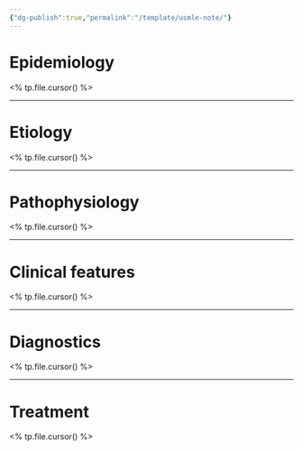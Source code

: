 ```yaml
---
{"dg-publish":true,"permalink":"/template/usmle-note/"}
---
```


# Epidemiology
<% tp.file.cursor() %>

---

# Etiology
<% tp.file.cursor() %>

---

# Pathophysiology
<% tp.file.cursor() %>

---

# Clinical features
<% tp.file.cursor() %>

---

# Diagnostics
<% tp.file.cursor() %>

---

# Treatment
<% tp.file.cursor() %>

